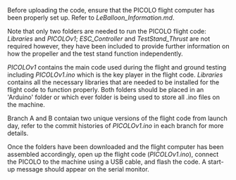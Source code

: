 Before uploading the code, ensure that the PICOLO flight computer has been properly set up. Refer to _LeBalloon_Information.md_.

Note that only two folders are needed to run the PICOLO flight code: _Libraries_ and _PICOLOv1_; _ESC_Controller_ and _TestStand_Thrust_ are not required however, they have been included to provide further information on how the propeller and the test stand function independently.

_PICOLOv1_ contains the main code used during the flight and ground testing including _PICOLOv1.ino_ which is the key player in the flight code. _Libraries_ contains all the necessary libraries that are needed to be installed for the flight code to function properly. Both folders should be placed in an 'Arduino' folder or which ever folder is being used to store all .ino files on the machine.

Branch A and B contaian two unique versions of the flight code from launch day, refer to the commit histories of _PICOLOv1.ino_ in each branch for more details.

Once the folders have been downloaded and the flight computer has been assembled accordingly, open up the flight code (_PICOLOv1.ino_), connect the PICOLO to the machine using a USB cable, and flash the code. A start-up message should appear on the serial monitor.
